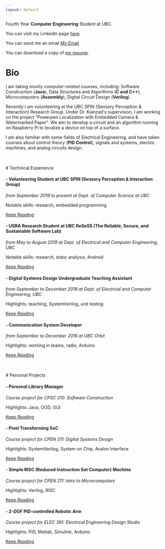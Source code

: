 ```yaml
---
layout: default
---
```


Fourth Year **Computer Engineering** Student at UBC.

You can visit my LinkedIn page <a href="https://ca.linkedin.com/in/guanxiongchen" target="_blank">here</a>.

You can send me an email <a href="chenguanxiong@alumni.ubc.ca">My Email</a>

You can download a copy of <a href="./Guanxiong_Chen_Resume_v8.pdf" target="_blank">my resume</a>.

# Bio

I am taking mostly computer-related courses, including: Software Construction (**Java**), Data Structures and Algorithms (**C and C++**), Microcomputers (**Assembly**), Digital Circuit Design (**Verilog**). 

Recently I am volunteering at the UBC SPIN (Sensory Perception & Interaction) Research Group. Under Dr. Kianzad's supervision, I am working on the project "Powerpen Localization with Embedded Camera & Watermarked Paper". We aim to develop a circuit and an algorithm running on Raspberry Pi to localize a device on top of a surface.

I am also familiar with some fields of Electrical Engineering, and have taken courses about control theory (**PID Control**), signals and systems, electric machines, and analog circuits design.

<br>
<br>
# Technical Experience

#### - Volunteering Student at UBC SPIN (Sensory Perception & Interaction Group)
_from September 2019 to present at Dept. of Computer Science at UBC_

Notable skills: research, embedded programming

 [Keep Reading](./tech-exp/spin.md)

#### - USRA Research Student at UBC ReSeSS (The Reliable, Secure, and Sustainable Software Lab)
_from May to August 2019 at Dept. of Electrical and Computer Engineering, UBC_

Notable skills: research, static analysis, Android

 [Keep Reading](./tech-exp/resess.md)

#### - Digital Systems Design Undergraduate Teaching Assistant
 _from September to December 2018 at Dept. of Electrical and Computer Engineering, UBC_

 Highlights: teaching, SystemVerilog, unit testing

 [Keep Reading](./tech-exp/cpen311-ta.md)

#### - Communication System Developer
_from September to December 2016 at UBC Orbit_

Highlights: working in teams, radio, Arduino

[Keep Reading](./tech-exp/comms-dev.md)

<br>
<br>
# Personal Projects

#### - Personal Library Manager
_Course project for CPSC 210: Software Construction_

Highlights: Java, OOD, GUI

[Keep Reading](./pp/the-great-library.md)

#### - Pixel Transforming SoC
_Course project for CPEN 311: Digital Systems Design_

Highlights: SystemVerilog, System on Chip, Avalon Interface

[Keep Reading](./pp/pixel-xform-system.md)

#### - Simple RISC (Reduced Instruction Set Computer) Machine
_Course project for CPEN 211: Intro to Microcomputers_

Highlights: Verilog, RISC

[Keep Reading](./pp/simple-risc-machine.md)


#### - 2-DOF PID-controlled Robotic Arm
_Course project for ELEC 391: Electrical Engineering Design Studio_

Highlights: PID, Matlab, Simulink, Arduino

[Keep Reading](./pp/2-dof-arm.md)


